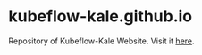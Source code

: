 # kubeflow-kale.github.io

Repository of Kubeflow-Kale Website. Visit it [here](https://kubeflow-kale.github.io).